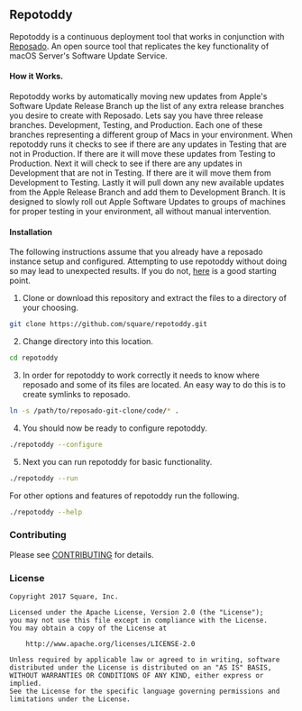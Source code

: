 ## Repotoddy

Repotoddy is a continuous deployment tool that works in conjunction with [Reposado](https://github.com/wdas/reposado). An open source tool that replicates the key functionality of macOS Server's Software Update Service.

#### How it Works.

Repotoddy works by automatically moving new updates from Apple's Software Update Release Branch up the list of any extra release branches you desire to create with Reposado. Lets say you have three release branches. Development, Testing, and Production. Each one of these branches representing a different group of Macs in your environment. When repotoddy runs it checks to see if there are any updates in Testing that are not in Production. If there are it will move these updates from Testing to Production. Next it will check to see if there are any updates in Development that are not in Testing. If there are it will move them from Development to Testing. Lastly it will pull down any new available updates from the Apple Release Branch and add them to Development Branch. It is designed to slowly roll out Apple Software Updates to groups of machines for proper testing in your environment, all without manual intervention.

#### Installation

The following instructions assume that you already have a reposado instance
setup and configured. Attempting to use repotoddy without doing so may lead to unexpected results. If you do not, [here](https://github.com/wdas/reposado/blob/master/docs/getting_started.md) is a good starting point.

1. Clone or download this repository and extract the files to a directory of
your choosing.
```sh
git clone https://github.com/square/repotoddy.git
```

2. Change directory into this location.
```sh
cd repotoddy
```

3. In order for repotoddy to work correctly it needs to know where reposado and some of its files are located. An easy way to do this is to create symlinks to reposado.
```sh
ln -s /path/to/reposado-git-clone/code/* .
```

4. You should now be ready to configure repotoddy.
```sh
./repotoddy --configure
```

5. Next you can run repotoddy for basic functionality.
```sh
./repotoddy --run
```

For other options and features of repotoddy run the following.
```sh
./repotoddy --help
```

### Contributing

Please see [CONTRIBUTING](CONTRIBUTING.md) for details.

### License

```
Copyright 2017 Square, Inc.

Licensed under the Apache License, Version 2.0 (the "License");
you may not use this file except in compliance with the License.
You may obtain a copy of the License at

    http://www.apache.org/licenses/LICENSE-2.0

Unless required by applicable law or agreed to in writing, software
distributed under the License is distributed on an "AS IS" BASIS,
WITHOUT WARRANTIES OR CONDITIONS OF ANY KIND, either express or implied.
See the License for the specific language governing permissions and
limitations under the License.
```
